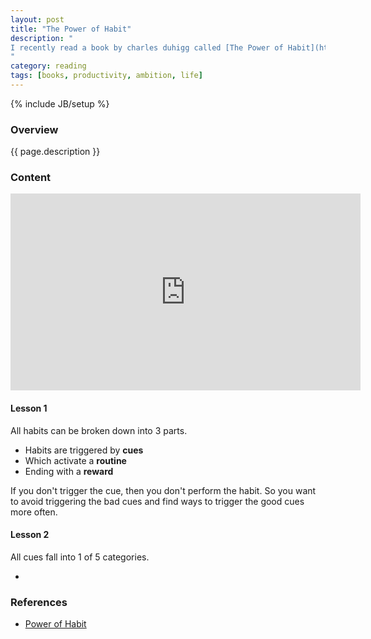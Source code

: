 ```yaml
---
layout: post
title: "The Power of Habit"
description: "
I recently read a book by charles duhigg called [The Power of Habit](http://www.amazon.com/Power-Habit-What-Life-Business/dp/081298160X). It talks about how people can create new habits and how powerful habits can be. I want to talk about the three things I learned from this book.
"
category: reading
tags: [books, productivity, ambition, life]
---
```

{% include JB/setup %}

<!-- Overview -->
<h3>Overview</h3>

{{ page.description }}



<!-- Content -->
<h3>Content</h3>

<iframe width="560" height="315" src="https://www.youtube.com/embed/W1eYrhGeffc" frameborder="0" allowfullscreen></iframe>

<!-- Lesson 1 -->
<h4>Lesson 1</h4>

All habits can be broken down into 3 parts. 

- Habits are triggered by <b>cues</b>
- Which activate a <b>routine</b>
- Ending with a <b>reward</b>

If you don't trigger the cue, then you don't perform the habit. So you want to avoid triggering the bad cues and find ways to trigger the good cues more often.


<!-- Lesson 2 -->
<h4>Lesson 2</h4>

All cues fall into 1 of 5 categories.

- 

<!-- References -->
<h3>References</h3>

- [Power of Habit](http://www.amazon.com/Power-Habit-What-Life-Business/dp/081298160X)
